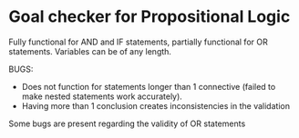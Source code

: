# Goal checker for Propositional Logic

Fully functional for AND and IF statements, partially functional for OR statements. Variables can be of any length.

BUGS:
 - Does not function for statements longer than 1 connective (failed to make nested statements work accurately).
 - Having more than 1 conclusion creates inconsistencies in the validation

Some bugs are present regarding the validity of OR statements
